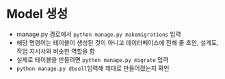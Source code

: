 # Model 생성

* manage.py 경로에서 `python manage.py makemigrations` 입력
* 해당 명령어는 테이블이 생성된 것이 아니고 데이터베이스에 전해 줄 초안, 설계도, 작업 지시서와 비슷한 역할을 함
* 실제로 테이블을 만들려면 `python manage.py migrate` 입력
* `python manage.py dbsell`입력해 제대로 만들어졌는지 확인